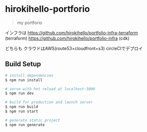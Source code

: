 # hirokihello-portforio

> my portforio

インフラは
https://github.com/hirokihello/portfolio-infra-terraform (terraform)
https://github.com/hirokihello/portfolio-infra (cdk)

どちらも
クラウドはAWS(route53+cloudfront+s3)
circleCIでデプロイ

## Build Setup

``` bash
# install dependencies
$ npm run install

# serve with hot reload at localhost:3000
$ npm run dev

# build for production and launch server
$ npm run build
$ npm run start

# generate static project
$ npm run generate
```
